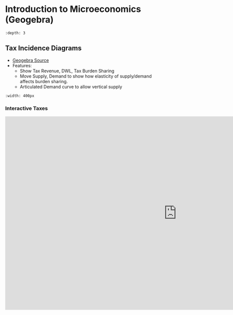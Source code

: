 # Introduction to Microeconomics (Geogebra)

```{contents}
:depth: 3
```


## Tax Incidence Diagrams

- [Geogebra Source](https://www.geogebra.org/classic/wyjvkjkt)
- Features:
  - Show Tax Revenue, DWL, Tax Burden Sharing
  - Move Supply, Demand to show how elasticity of supply/demand affects burden sharing.
  - Articulated Demand curve to allow vertical supply


```{image} ../attachments/tax1.png
:width: 400px
```


### Interactive Taxes

<iframe scrolling="no" title="TaxShift_Big2" src="https://www.geogebra.org/material/iframe/id/wyjvkjkt/width/1000/height/622/border/888888/sfsb/true/smb/false/stb/false/stbh/false/ai/false/asb/false/sri/false/rc/false/ld/false/sdz/false/ctl/false" width="1100px" height="622px" style="border:0px;"> </iframe>



